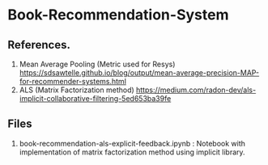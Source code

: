 # Book-Recommendation-System

## References.
1. Mean Average Pooling (Metric used for Resys) https://sdsawtelle.github.io/blog/output/mean-average-precision-MAP-for-recommender-systems.html
2. ALS (Matrix Factorization method) https://medium.com/radon-dev/als-implicit-collaborative-filtering-5ed653ba39fe

## Files
1. book-recommendation-als-explicit-feedback.ipynb : Notebook with implementation of matrix factorization method using implicit library.
